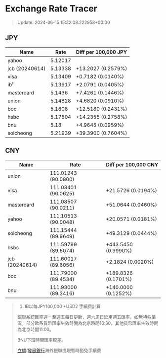 # Exchange Rate Tracer

> Update: 2024-06-15 15:32:08.222958+00:00

## JPY

| Name           |    Rate | Diff per 100,000 JPY   |
|----------------|---------|------------------------|
| yahoo          | 5.12017 |                        |
| jcb (20240614) | 5.13338 | +13.2027 (0.2579%)     |
| visa           | 5.13409 | +0.7182 (0.0140%)      |
| ib¹            | 5.13617 | +2.0791 (0.0405%)      |
| mastercard     | 5.1436  | +7.4261 (0.1446%)      |
| union          | 5.14828 | +4.6820 (0.0910%)      |
| boc            | 5.1608  | +12.5180 (0.2431%)     |
| hsbc           | 5.17504 | +14.2355 (0.2758%)     |
| bnu            | 5.18    | +4.9645 (0.0959%)      |
| soicheong      | 5.21939 | +39.3900 (0.7604%)     |

## CNY

| Name           | Rate                | Diff per 100,000 CNY   |
|----------------|---------------------|------------------------|
| union          | 111.01243	(90.0800) |                        |
| visa           | 111.03401	(90.0625) | +21.5726 (0.0194%)     |
| mastercard     | 111.08507	(90.0211) | +51.0644 (0.0460%)     |
| yahoo          | 111.10513	(90.0048) | +20.0571 (0.0181%)     |
| soicheong      | 111.15444	(89.9649) | +49.3129 (0.0444%)     |
| hsbc           | 111.59799	(89.6074) | +443.5450 (0.3990%)    |
| jcb (20240614) | 111.60017	(89.6056) | +2.1824 (0.0020%)      |
| boc            | 111.79000	(89.4534) | +189.8326 (0.1701%)    |
| bnu            | 111.93000	(89.3416) | +140.0000 (0.1252%)    |


> 1. IB以每JPY100,000 +USD2 手續費計算
>
> 銀聯系統匯率週一至週五每日更新，週六周日延用週五匯率。如無特殊情況，部分歐系貨幣匯率生效時間為北京時間16:30，其他貨幣匯率生效時間為北京時間11:00。
>
> BNU下班時間匯率較差。
>
> [立橋](https://www.wlbank.com.mo/uploads/ueditor/file/20181211/1544536513900230.pdf)/[發展銀行](https://www.mdb.com.mo/Service_Charges_20230728.pdf)海外銀聯提現暫時豁免手續費

